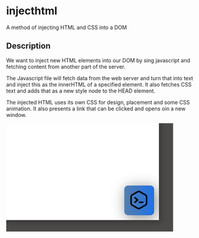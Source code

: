 # injecthtml
A method of injecting HTML and CSS into a DOM

## Description
We want to inject new HTML elements into our DOM by sing javascript and fetching content from another part of the server.

The Javascript file will fetch data from the web server and turn that into text and inject this as the innerHTML of a specified element. It also fetches CSS text and adds that as a new style node to the HEAD element.

The injected HTML uses its own CSS for design, placement and some CSS animation. It also presents a link that can be clicked and opens oin a new window.

![Screenshot of the injected HTML and CSS](/screenshot_inject_html.PNG)
